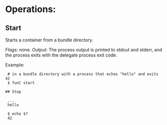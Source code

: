 # Operations: 

## Start

Starts a container from a bundle directory. 

*Flags:* none.
*Output:* The process output is printed to stdout and stderr, and the process exits with the delegate process exit code.

Example:
~~~~
 # in a bundle directory with a process that echos "hello" and exits 42
 $ funC start
 
## Stop

 ...
 hello
 
 $ echo $?
 42
~~~~